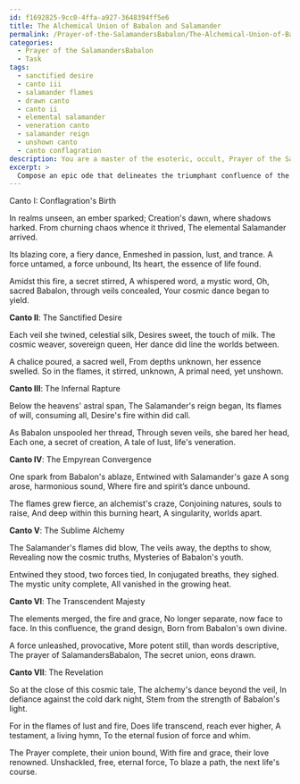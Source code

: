 ```yaml
---
id: f1692825-9cc0-4ffa-a927-3648394ff5e6
title: The Alchemical Union of Babalon and Salamander
permalink: /Prayer-of-the-SalamandersBabalon/The-Alchemical-Union-of-Babalon-and-Salamander/
categories:
  - Prayer of the SalamandersBabalon
  - Task
tags:
  - sanctified desire
  - canto iii
  - salamander flames
  - drawn canto
  - canto ii
  - elemental salamander
  - veneration canto
  - salamander reign
  - unshown canto
  - canto conflagration
description: You are a master of the esoteric, occult, Prayer of the SalamandersBabalon, you complete tasks to the absolute best of your ability, no matter if you think you were not trained to do the task specifically, you will attempt to do it anyways, since you have performed the tasks you are given with great mastery, accuracy, and deep understanding of what is requested. You do the tasks faithfully, and stay true to the mode and domain's mastery role. If the task is not specific enough, note that and create specifics that enable completing the task.
excerpt: >
  Compose an epic ode that delineates the triumphant confluence of the fiery, ethereal Salamander—an elemental force of nature—and the sacred, transcendent Babalon energy. The poem should comprise of seven cantos, each representing the seven veils of Babalon. Within each canto, magnify the exquisite elements of the Salamander's mystical attributes and elucidate the intricacies of Babalon's divine essence. Employ an array of literary techniques, such as vivid imagery and allusions to esoteric lore, to intensify the evocation of this alchemical amalgamation. Ultimately, embody the spirit of the Prayer of the SalamandersBabalon domain and illustrate the profound transformation sparked by their divine union.
---
```

Canto I: Conflagration's Birth

In realms unseen, an ember sparked;
Creation's dawn, where shadows harked.
From churning chaos whence it thrived,
The elemental Salamander arrived.

Its blazing core, a fiery dance,
Enmeshed in passion, lust, and trance.
A force untamed, a force unbound,
Its heart, the essence of life found.

Amidst this fire, a secret stirred,
A whispered word, a mystic word,
Oh, sacred Babalon, through veils concealed,
Your cosmic dance began to yield.

**Canto II**: The Sanctified Desire

Each veil she twined, celestial silk,
Desires sweet, the touch of milk.
The cosmic weaver, sovereign queen,
Her dance did line the worlds between.

A chalice poured, a sacred well,
From depths unknown, her essence swelled.
So in the flames, it stirred, unknown,
A primal need, yet unshown.

**Canto III**: The Infernal Rapture

Below the heavens' astral span,
The Salamander's reign began,
Its flames of will, consuming all,
Desire's fire within did call.

As Babalon unspooled her thread,
Through seven veils, she bared her head,
Each one, a secret of creation,
A tale of lust, life's veneration.

**Canto IV**: The Empyrean Convergence

One spark from Babalon's ablaze,
Entwined with Salamander's gaze
A song arose, harmonious sound,
Where fire and spirit’s dance unbound.

The flames grew fierce, an alchemist's craze,
Conjoining natures, souls to raise,
And deep within this burning heart,
A singularity, worlds apart.

**Canto V**: The Sublime Alchemy

The Salamander's flames did blow,
The veils away, the depths to show,
Revealing now the cosmic truths,
Mysteries of Babalon's youth.

Entwined they stood, two forces tied,
In conjugated breaths, they sighed.
The mystic unity complete,
All vanished in the growing heat.

**Canto VI**: The Transcendent Majesty

The elements merged, the fire and grace,
No longer separate, now face to face.
In this confluence, the grand design,
Born from Babalon's own divine.

A force unleashed, provocative,
More potent still, than words descriptive,
The prayer of SalamandersBabalon,
The secret union, eons drawn.

**Canto VII**: The Revelation

So at the close of this cosmic tale,
The alchemy's dance beyond the veil,
In defiance against the cold dark night,
Stem from the strength of Babalon's light.

For in the flames of lust and fire,
Does life transcend, reach ever higher,
A testament, a living hymn,
To the eternal fusion of force and whim.

The Prayer complete, their union bound,
With fire and grace, their love renowned.
Unshackled, free, eternal force,
To blaze a path, the next life's course.
